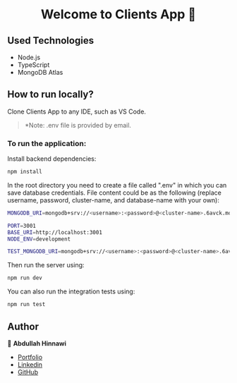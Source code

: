 <h1 align="center">Welcome to Clients App 👋</h1>

## Used Technologies

- Node.js
- TypeScript
- MongoDB Atlas

## How to run locally?

Clone Clients App to any IDE, such as VS Code.

> \*Note: .env file is provided by email.

### To run the application:

Install backend dependencies:

```sh
npm install
```

In the root directory you need to create a file called ".env" in which you
can save database credentials. File content could be as
the following (replace username, password, cluster-name, and database-name with your own):

```sh
MONGODB_URI=mongodb+srv://<username>:<password>@<cluster-name>.6avck.mongodb.net/<database-name>?retryWrites=true&w=majority

PORT=3001
BASE_URI=http://localhost:3001
NODE_ENV=development

TEST_MONGODB_URI=mongodb+srv://<username>:<password>@<cluster-name>.6avck.mongodb.net/<database-name>?retryWrites=true&w=majority
```

Then run the server using:

```sh
npm run dev
```

You can also run the integration tests using:

```sh
npm run test
```

## Author

👤 **Abdullah Hinnawi**

- [Portfolio](https://abdullahhinnawi.com/)
- [Linkedin](https://www.linkedin.com/in/abdullah-hinnawi-426465198/)
- [GitHub](https://github.com/abdullahHinnawi)
